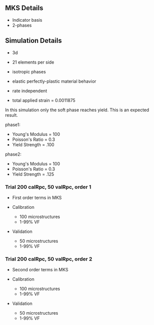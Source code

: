 ## MKS Details

* Indicator basis
* 2-phases

## Simulation Details

* 3d
* 21 elements per side
* isotropic phases
* elastic perfectly-plastic material behavior
* rate independent

* total applied strain = 0.0011875


In this simulation only the soft phase reaches yield. This is an expected result.

phase1:

* Young's Modulus = 100
* Poisson's Ratio = 0.3
* Yield Strength = .100 

phase2:

* Young's Modulus = 100
* Poisson's Ratio = 0.3
* Yield Strength = .125

### Trial 200 calRpc, 50 valRpc, order 1

* First order terms in MKS

* Calibration
	* 100 microstructures
	* 1-99% VF
* Validation
	* 50 microstructures
	* 1-99% VF

### Trial 200 calRpc, 50 valRpc, order 2

* Second order terms in MKS

* Calibration
	* 100 microstructures
	* 1-99% VF
* Validation
	* 50 microstructures
	* 1-99% VF